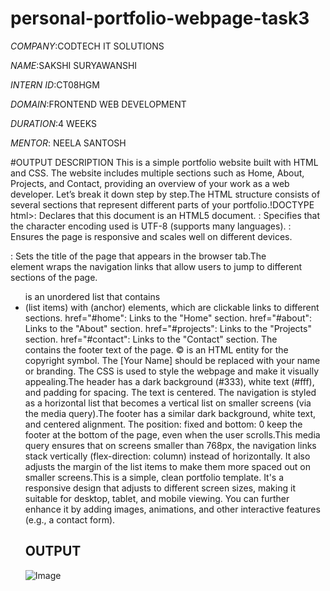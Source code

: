 # personal-portfolio-webpage-task3

*COMPANY*:CODTECH IT SOLUTIONS

*NAME*:SAKSHI SURYAWANSHI

*INTERN ID*:CT08HGM

*DOMAIN*:FRONTEND WEB DEVELOPMENT

*DURATION*:4 WEEKS

*MENTOR*: NEELA SANTOSH

#OUTPUT DESCRIPTION
This is a simple portfolio website built with HTML and CSS. The website includes multiple sections such as Home, About, Projects, and Contact, providing an overview of your work as a web developer. Let’s break it down step by step.The HTML structure consists of several sections that represent different parts of your portfolio.!DOCTYPE html>: Declares that this document is an HTML5 document.
<meta charset="UTF-8">: Specifies that the character encoding used is UTF-8 (supports many languages).
<meta name="viewport" content="width=device-width, initial-scale=1.0">: Ensures the page is responsive and scales well on different devices.
<title>My Portfolio</title>: Sets the title of the page that appears in the browser tab.The <nav> element wraps the navigation links that allow users to jump to different sections of the page.
<ul> is an unordered list that contains <li> (list items) with <a> (anchor) elements, which are clickable links to different sections.
href="#home": Links to the "Home" section.
href="#about": Links to the "About" section.
href="#projects": Links to the "Projects" section.
href="#contact": Links to the "Contact" section.
The <footer> contains the footer text of the page.
&copy; is an HTML entity for the copyright symbol. The [Your Name] should be replaced with your name or branding.
The CSS is used to style the webpage and make it visually appealing.The header has a dark background (#333), white text (#fff), and padding for spacing. The text is centered.
The navigation is styled as a horizontal list that becomes a vertical list on smaller screens (via the media query).The footer has a similar dark background, white text, and centered alignment.
The position: fixed and bottom: 0 keep the footer at the bottom of the page, even when the user scrolls.This media query ensures that on screens smaller than 768px, the navigation links stack vertically (flex-direction: column) instead of horizontally.
It also adjusts the margin of the list items to make them more spaced out on smaller screens.This is a simple, clean portfolio template. It's a responsive design that adjusts to different screen sizes, making it suitable for desktop, tablet, and mobile viewing. You can further enhance it by adding images, animations, and other interactive features (e.g., a contact form).

# OUTPUT

![Image](https://github.com/user-attachments/assets/27823562-cd4f-4ade-85b6-091b1bc007b6)
